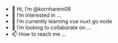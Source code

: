 - 👋 Hi, I’m @kornharem08
- 👀 I’m interested in ...
- 🌱 I’m currently learning vue nuxt go node 
- 💞️ I’m looking to collaborate on ...
- 📫 How to reach me ...

<!---
kornharem08/kornharem08 is a ✨ special ✨ repository because its `README.md` (this file) appears on your GitHub profile.
You can click the Preview link to take a look at your changes.
--->
